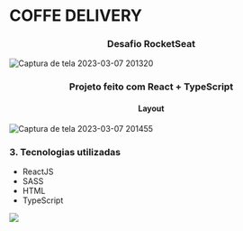 # COFFE DELIVERY

<h3 align="center">Desafio RocketSeat</h3>

![Captura de tela 2023-03-07 201320](https://user-images.githubusercontent.com/53491642/223575433-771db5c4-7c38-4a44-8db2-1e2beb0ddbc4.png)

<h3 align="center">Projeto feito com React + TypeScript</h3>
<h4 align="center">Layout</h4>

![Captura de tela 2023-03-07 201455](https://user-images.githubusercontent.com/53491642/223575613-0d444312-5ccb-4250-8e21-ea5ce7584ddc.png)


<h3>3. Tecnologias utilizadas</h3>
<ul>
<li>ReactJS</li>
<li>SASS</li>
<li>HTML</li>
<li>TypeScript</li>
</ul>

[<img src="https://img.shields.io/badge/linkedin-%230077B5.svg?&style=for-the-badge&logo=linkedin&logoColor=white" />](https://www.linkedin.com/in/nayane-menezes-dev-eng/)
